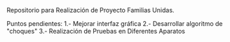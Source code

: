 Repositorio para Realización de Proyecto Familias Unidas.

Puntos pendientes:
  1.- Mejorar interfaz gráfica
  2.- Desarrollar algoritmo de "choques"
  3.- Realización de Pruebas en Diferentes Aparatos
